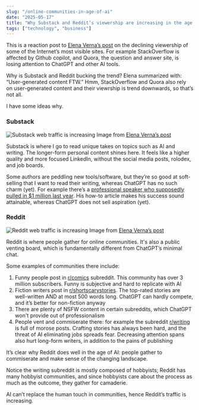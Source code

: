 ```yaml
---
slug: "/online-communities-in-age-of-ai"
date: "2025-05-17"
title: "Why Substack and Reddit’s viewership are increasing in the age of AI"
tags: ["technology", "business"]
---
```


This is a reaction post to [Elena Verna’s post](https://www.elenaverna.com/p/ai-is-killing-some-companies-yet) on the declining viewership of some of the Internet’s most visible sites. For example StackOverflow is affected by Github copilot, and Quora, the question and answer site, is losing attention to ChatGPT and other AI tools.

Why is Substack and Reddit bucking the trend? Elena summarized with: “User-generated content FTW.” Hmm, StackOverflow and Quora also rely on user-generated content and their viewrship is trend downwards, so that’s not all.

I have some ideas why.

### Substack

<img class='full-width' src='../../img/substack.webp' alt='Substack web traffic is increasing' />
<span>Image from <a href='https://www.elenaverna.com/p/ai-is-killing-some-companies-yet'>Elena Verna’s post</a></span>

Substack is where I go to read unique takes on topics such as AI and writing. The longer-form personal content shines here. It feels like a higher quality and more focused LinkedIn, without the social media posts, rolodex, and job boards.

Some authors are peddling new tools/software, but they’re so good at soft-selling that I want to read their writing, whereas ChatGPT has no such charm (yet). For example there’s a [professional speaker who supposedly pulled in $1 million last year](https://www.andrew.today/p/how-to-sell). His how-to article makes his success sound attainable, whereas ChatGPT does not sell aspiration (yet).

### Reddit

<img class='full-width' src='../../img/reddit.png' alt='Reddit web traffic is increasing' />
<span>Image from <a href='https://www.elenaverna.com/p/ai-is-killing-some-companies-yet'>Elena Verna’s post</a></span>

Reddit is where people gather for online communities. It's also a public venting board, which is fundamentally different from ChatGPT’s minimal chat.

Some examples of communities there include:

1. Funny people post in [r/comics](https://www.reddit.com/r/comics/) subreddit. This community has over 3 million subscribers. Funny is subjective and hard to replicate with AI
2. Fiction writers post in [r/shortscarystories](https://www.reddit.com/r/shortscarystories/). The top-rated stories are well-written AND at most 500 words long. ChatGPT can hardly compete, and it’s better for non-fiction anyway
3. There are plenty of NSFW content in certain subreddits, which ChatGPT won't provide out of professionalism
4. People vent and commiserate there: for example the subreddit [r/writing](https://www.reddit.com/r/writing) is full of morose posts. Crafting stories has always been hard, and the threat of AI eliminating jobs spreads fear. Decreasing attention spans also hurt long-form writers, in addition to the pains of publishing

It’s clear why Reddit does well in the age of AI: people gather to commiserate and make sense of the changing landscape.

Notice the writing subreddit is mostly composed of hobbyists; Reddit has many hobbyist communities, and since hobbyists care about the process as much as the outcome, they gather for camaderie.

AI can’t replace the human touch in communities, hence Reddit’s traffic is increasing.
